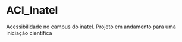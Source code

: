 # ACI_Inatel
Acessibilidade no campus do inatel. Projeto em andamento para uma iniciação científica
